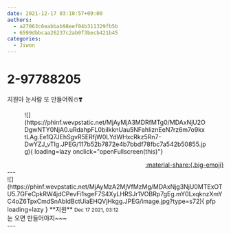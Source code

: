```yaml
---
date: 2021-12-17 03:10:57+09:00
authors:
  - a27063c6eabbab98eef04b311329fb5b
  - 6599dbbcaa26237c2ab0f3becb421b45
categories:
  - Jiwon
---
```


# 2-97788205

<div class="post-container" markdown="1">
<div class="content-container md-sidebar__scrollwrap" markdown="1">

지원아 눈사람 또 만들어줘☃️❣️
<figure markdown="1">
![](https://phinf.wevpstatic.net/MjAyMjA3MDRfMTg0/MDAxNjU2ODgwNTY0NjA0.uRdahpFL0biIkknUau5NFahIiznEeN7rz6m7o9kxtLAg.Ee1Q7JEhSgvR5ERfjW0LYdWHxcRkz5Rn7-DwYZJ_vTIg.JPEG/117b52b7872e4b7bbdf78fbc7a542b50855.jpg){ loading=lazy onclick="openFullscreen(this)"}
</figure>


</div>
</div>

<div style="text-align: right;" markdown="1">
<a href="https://weverse.io/fromis9/fanpost/2-97788205" style="text-align: right;">:material-share:{.big-emoji}</a>
</div>
---

<div class="comments-container md-sidebar__scrollwrap" markdown="1">
<div class="comment" markdown="1">
<div class='id-container' markdown="1">
![](https://phinf.wevpstatic.net/MjAyMzA2MjVfMzMg/MDAxNjg3NjU0MTExOTU5.7GFeCpkRW4jdCPevFi1sgeF7S4XyLHRSJr1VOBRp7gEg.mY0LxqknzXmYC4oZ6TpxCmdSnAbldBctUiaEHQVjHkgg.JPEG/image.jpg?type=s72){ pfp loading=lazy }
**<span class="artist">지원</span>** <small>Dec 17 2021, 03:12</small><br>
</div>
<div class='comment-body' markdown="1">
눈 오면 만들어야지~~~
</div>
</div>
</div>
---
